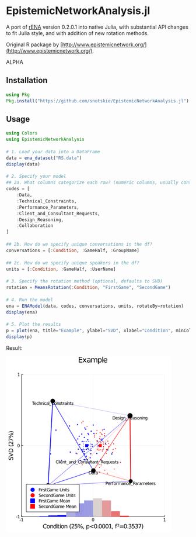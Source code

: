 # EpistemicNetworkAnalysis.jl

A port of [rENA](https://rdrr.io/cran/rENA/) version 0.2.0.1 into native Julia, with substantial API changes to fit Julia style, and with addition of new rotation methods.

Original R package by [http://www.epistemicnetwork.org/](http://www.epistemicnetwork.org/).

ALPHA

## Installation

```julia
using Pkg
Pkg.install("https://github.com/snotskie/EpistemicNetworkAnalysis.jl")
```

## Usage

```julia
using Colors
using EpistemicNetworkAnalysis

# 1. Load your data into a DataFrame
data = ena_dataset("RS.data")
display(data)

# 2. Specify your model
## 2a. What columns categorize each row? (numeric columns, usually containing only 0 or 1)
codes = [
    :Data,
    :Technical_Constraints,
    :Performance_Parameters,
    :Client_and_Consultant_Requests,
    :Design_Reasoning,
    :Collaboration
]

## 2b. How do we specify unique conversations in the df?
conversations = [:Condition, :GameHalf, :GroupName]

## 2c. How do we specify unique speakers in the df?
units = [:Condition, :GameHalf, :UserName]

# 3. Specify the rotation method (optional, defaults to SVD)
rotation = MeansRotation(:Condition, "FirstGame", "SecondGame")

# 4. Run the model
ena = ENAModel(data, codes, conversations, units, rotateBy=rotation)
display(ena)

# 5. Plot the results
p = plot(ena, title="Example", ylabel="SVD", xlabel="Condition", minColor=colorant"blue", maxColor=colorant"red")
display(p)
```

Result:

![](https://raw.githubusercontent.com/snotskie/EpistemicNetworkAnalysis.jl/master/examples/example1.png)